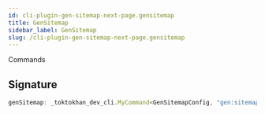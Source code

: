 ```yaml
---
id: cli-plugin-gen-sitemap-next-page.gensitemap
title: GenSitemap
sidebar_label: GenSitemap
slug: /cli-plugin-gen-sitemap-next-page.gensitemap
---
```






 Commands

## Signature

```typescript
genSitemap: _toktokhan_dev_cli.MyCommand<GenSitemapConfig, "gen:sitemap">
```
